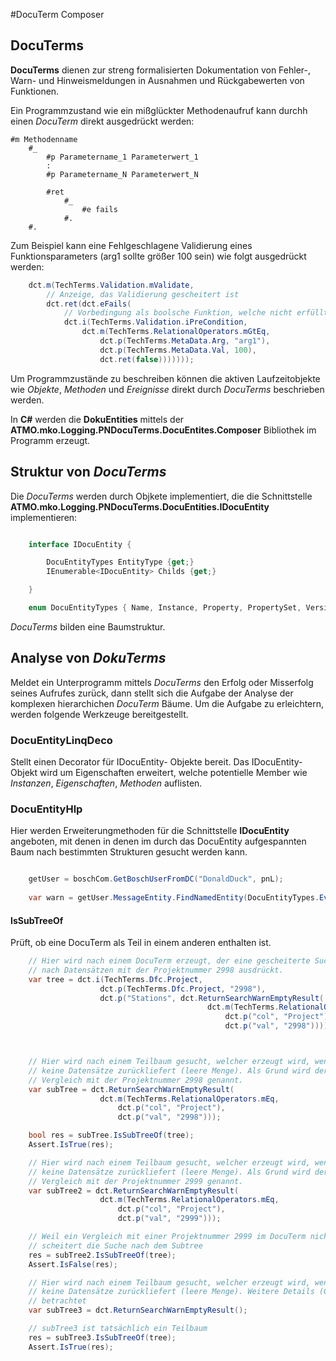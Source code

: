 ﻿#DocuTerm Composer

## DocuTerms

**DocuTerms** dienen zur streng formalisierten  Dokumentation von Fehler-, Warn- und Hinweismeldungen in Ausnahmen und Rückgabewerten von Funktionen.

Ein Programmzustand wie ein mißglückter Methodenaufruf kann durchh einen *DocuTerm* direkt ausgedrückt werden:

    #m Methodenname 
        #_ 
            #p Parametername_1 Parameterwert_1
            :
            #p Parametername_N Parameterwert_N

            #ret
                #_
                    #e fails
                #.
        #.

Zum Beispiel kann eine Fehlgeschlagene Validierung eines Funktionsparameters (arg1 sollte größer 100 sein) wie folgt ausgedrückt werden:

``````C#
    dct.m(TechTerms.Validation.mValidate,
        // Anzeige, das Validierung gescheitert ist
        dct.ret(dct.eFails(
            // Vorbedingung als boolsche Funktion, welche nicht erfüllt wurde (z.B. muss arg1 >= 100 sein)
            dct.i(TechTerms.Validation.iPreCondition,        
                dct.m(TechTerms.RelationalOperators.mGtEq,                          
                    dct.p(TechTerms.MetaData.Arg, "arg1"),
                    dct.p(TechTerms.MetaData.Val, 100),
                    dct.ret(false)))))));

``````
Um Programmzustände zu beschreiben können die aktiven Laufzeitobjekte wie *Objekte*, *Methoden* und *Ereignisse*  direkt durch *DocuTerms* beschrieben werden.

In **C#** werden die **DokuEntities** mittels der **ATMO.mko.Logging.PNDocuTerms.DocuEntites.Composer** Bibliothek im Programm erzeugt.

## Struktur von *DocuTerms*

Die *DocuTerms* werden durch Objkete implementiert, die die Schnittstelle **ATMO.mko.Logging.PNDocuTerms.DocuEntities.IDocuEntity** implementieren:

``````C#

    interface IDocuEntity {

        DocuEntityTypes EntityType {get;}
        IEnumerable<IDocuEntity> Childs {get;}

    }

    enum DocuEntityTypes { Name, Instance, Property, PropertySet, Version, Event, Method, List, String, Text, Date, ReturnValue, KillIfNot, none, ListToEmbed};

``````
*DocuTerms* bilden eine Baumstruktur.


## Analyse von *DokuTerms*

Meldet ein Unterprogramm mittels *DocuTerms* den Erfolg oder Misserfolg seines Aufrufes zurück, dann stellt sich die Aufgabe der Analyse der komplexen hierarchichen *DocuTerm* Bäume. Um die Aufgabe zu erleichtern, werden folgende Werkzeuge bereitgestellt.

### DocuEntityLinqDeco

Stellt einen Decorator für IDocuEntity- Objekte bereit. Das IDocuEntity- Objekt wird um Eigenschaften erweitert, welche potentielle Member wie *Instanzen*, *Eigenschaften*, *Methoden* auflisten. 

### DocuEntityHlp

Hier werden Erweiterungmethoden für die Schnittstelle **IDocuEntity** angeboten, mit denen in denen im durch das DocuEntity aufgespannten Baum nach bestimmten Strukturen gesucht werden kann.

``````C#

    getUser = boschCom.GetBoschUserFromDC("DonaldDuck", pnL);
    
    var warn = getUser.MessageEntity.FindNamedEntity(DocuEntityTypes.Event, Composer.TechTerms.eWarn); 
``````


#### IsSubTreeOf
Prüft, ob eine DocuTerm als Teil in einem anderen enthalten ist. 

``````C#
    // Hier wird nach einem DocuTerm erzeugt, der eine gescheiterte Suche 
    // nach Datensätzen mit der Projektnummer 2998 ausdrückt.
    var tree = dct.i(TechTerms.Dfc.Project,
                    dct.p(TechTerms.Dfc.Project, "2998"),
                    dct.p("Stations", dct.ReturnSearchWarnEmptyResult(
                                            dct.m(TechTerms.RelationalOperators.mEq,
                                                dct.p("col", "Project"),
                                                dct.p("val", "2998")))));



    // Hier wird nach einem Teilbaum gesucht, welcher erzeugt wird, wenn eine Abfrage 
    // keine Datensätze zurückliefert (leere Menge). Als Grund wird der gescheiterte 
    // Vergleich mit der Projektnummer 2998 genannt. 
    var subTree = dct.ReturnSearchWarnEmptyResult(
                    dct.m(TechTerms.RelationalOperators.mEq,
                        dct.p("col", "Project"),
                        dct.p("val", "2998")));

    bool res = subTree.IsSubTreeOf(tree);
    Assert.IsTrue(res);

    // Hier wird nach einem Teilbaum gesucht, welcher erzeugt wird, wenn eine Abfrage 
    // keine Datensätze zurückliefert (leere Menge). Als Grund wird der gescheiterte 
    // Vergleich mit der Projektnummer 2999 genannt. 
    var subTree2 = dct.ReturnSearchWarnEmptyResult(
                    dct.m(TechTerms.RelationalOperators.mEq,
                        dct.p("col", "Project"),
                        dct.p("val", "2999")));

    // Weil ein Vergleich mit einer Projektnummer 2999 im DocuTerm nicht vorkommt,
    // scheitert die Suche nach dem Subtree
    res = subTree2.IsSubTreeOf(tree);
    Assert.IsFalse(res);

    // Hier wird nach einem Teilbaum gesucht, welcher erzeugt wird, wenn eine Abfrage 
    // keine Datensätze zurückliefert (leere Menge). Weitere Details (Grund) werden nicht 
    // betrachtet
    var subTree3 = dct.ReturnSearchWarnEmptyResult();

    // subTree3 ist tatsächlich ein Teilbaum
    res = subTree3.IsSubTreeOf(tree);
    Assert.IsTrue(res);
``````







